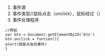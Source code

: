1. 事件源
2. 事件类型//鼠标点击（onclick），鼠标经过（）
3. 事件处理程序
```javasprict
//例如
var btn = document.getElementById('btn')
btn.onclick = funtion(){
alert(我是点击的事件)
}

```
